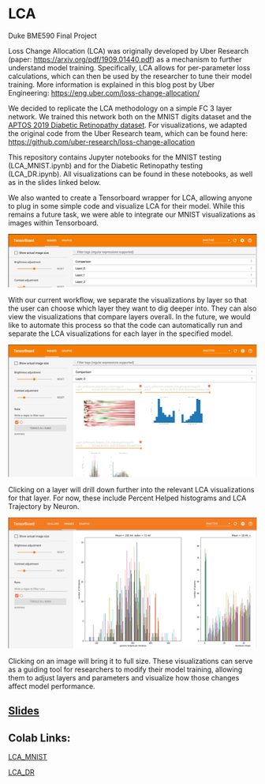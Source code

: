 # LCA
Duke BME590 Final Project

Loss Change Allocation (LCA) was originally developed by Uber Research (paper: https://arxiv.org/pdf/1909.01440.pdf) as a mechanism to further understand model training. Specifically, LCA allows for per-parameter loss calculations, which can then be used by the researcher to tune their model training. More information is explained in this blog post by Uber Engineering: https://eng.uber.com/loss-change-allocation/

We decided to replicate the LCA methodology on a simple FC 3 layer network. We trained this network both on the MNIST digits dataset and the [APTOS 2019 Diabetic Retinopathy dataset](https://www.kaggle.com/c/aptos2019-blindness-detection/overview). For visualizations, we adapted the original code from the Uber Research team, which can be found here: https://github.com/uber-research/loss-change-allocation

This repository contains Jupyter notebooks for the MNIST testing (LCA_MNIST.ipynb) and for the Diabetic Retinopathy testing (LCA_DR.ipynb). All visualizations can be found in these notebooks, as well as in the slides linked below.

We also wanted to create a Tensorboard wrapper for LCA, allowing anyone to plug in some simple code and visualize LCA for their model. While this remains a future task, we were able to integrate our MNIST visualizations as images within Tensorboard.

![overall_tensorboard](/images/overall_tensorboard.png)

With our current workflow, we separate the visualizations by layer so that the user can choose which layer they want to dig deeper into. They can also view the visualizations that compare layers overall. In the future, we would like to automate this process so that the code can automatically run and separate the LCA visualizations for each layer in the specified model. 

![layer_in_detail](/images/layer_in_detail.png)

Clicking on a layer will drill down further into the relevant LCA visualizations for that layer. For now, these include Percent Helped histograms and LCA Trajectory by Neuron. 

![layer_image_in_detail](/images/layer_image_in_detail.png)

Clicking on an image will bring it to full size. These visualizations can serve as a guiding tool for researchers to modify their model training, allowing them to adjust layers and parameters and visualize how those changes affect model performance. 


## [Slides](https://docs.google.com/presentation/d/1b3tWjkX3cKYalAdXrvfazeShByDK8hFO_5wyzRToxwc/edit?usp=sharing)

## Colab Links:

[LCA_MNIST](https://colab.research.google.com/drive/1b5KCRToeyCA2Mg45V1iimZfd8D75Un-x)

[LCA_DR](https://colab.research.google.com/github/drwitt/BME_590_Tensorflow_Deep_Learning/blob/master/DR_LCA_application_version.ipynb)
